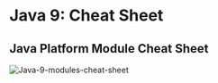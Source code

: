 # Java 9: Cheat Sheet



## Java Platform Module Cheat Sheet

<p align="center">

![Java-9-modules-cheat-sheet](https://github.com/Mur3ph/jvm-programming-resources/tree/master/images/Java-9-modules-cheat-sheet.png)

</p>